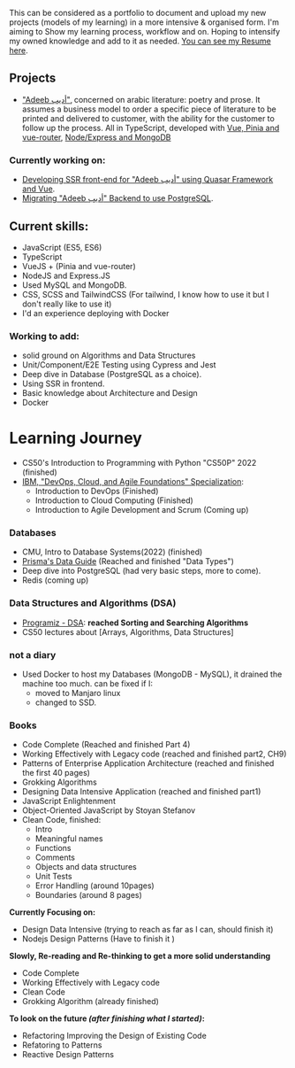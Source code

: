This can be considered as a portfolio to document and upload my new projects
(models of my learning) in a more intensive & organised form. I'm aiming to Show
my learning process, workflow and on. Hoping to intensify my owned knowledge and
add to it as needed.
[You can see my Resume here](https://github.com/M-Shrief/M-Shrief/blob/main/mohamed-resume.pdf 'check Resume').

## Projects

- ["Adeeb أديب"](https://github.com/M-Shrief/M-Shrief/tree/main/adeeb_overview 'check a video preview here'),
  concerned on arabic literature: poetry and prose. It assumes a business model
  to order a specific piece of literature to be printed and delivered to
  customer, with the ability for the customer to follow up the process. All in
  TypeScript, developed with
  [Vue, Pinia and vue-router](https://github.com/M-Shrief/Adeeb_Vue_TS 'github repository for the FrontEnd'),
  [Node/Express and MongoDB](https://github.com/M-Shrief/Adeeb_ExpressTS 'github repository for the BackEnd')

### Currently working on:

- [Developing SSR front-end for "Adeeb أديب" using Quasar Framework and Vue](https://github.com/M-Shrief/Adeeb_Quasar_SSR 'github repository').
- [Migrating "Adeeb أديب" Backend to use PostgreSQL](https://github.com/M-Shrief/Adeeb_ExpressTS_Postgres 'github repository').

## Current skills:

- JavaScript (ES5, ES6)
- TypeScript
- VueJS + (Pinia and vue-router)
- NodeJS and Express.JS
- Used MySQL and MongoDB.
- CSS, SCSS and TailwindCSS (For tailwind, I know how to use it but I don't
  really like to use it)
- I'd an experience deploying with Docker

### Working to add:

- solid ground on Algorithms and Data Structures
- Unit/Component/E2E Testing using Cypress and Jest
- Deep dive in Database (PostgreSQL as a choice).
- Using SSR in frontend.
- Basic knowledge about Architecture and Design
- Docker

# Learning Journey

- CS50's Introduction to Programming with Python "CS50P" 2022 (finished)
- [IBM, "DevOps, Cloud, and Agile Foundations" Specialization](https://www.coursera.org/specializations/devops-cloud-and-agile-foundations#courses 'Check on Coursera'):
  - Introduction to DevOps (Finished)
  - Introduction to Cloud Computing (Finished)
  - Introduction to Agile Development and Scrum (Coming up)

### Databases

- CMU, Intro to Database Systems(2022) (finished)
- [Prisma's Data Guide](https://www.prisma.io/dataguide) (Reached and finished
  "Data Types")
- Deep dive into PostgreSQL (had very basic steps, more to come).
- Redis (coming up)

### Data Structures and Algorithms (DSA)

- [Programiz - DSA](https://www.programiz.com/dsa): **reached Sorting and
  Searching Algorithms**
- CS50 lectures about [Arrays, Algorithms, Data Structures]

### not a diary

- Used Docker to host my Databases (MongoDB - MySQL), it drained the machine too
  much. can be fixed if I:
  - moved to Manjaro linux
  - changed to SSD.

### Books

- Code Complete (Reached and finished Part 4)
- Working Effectively with Legacy code (reached and finished part2, CH9)
- Patterns of Enterprise Application Architecture (reached and finished the
  first 40 pages)
- Grokking Algorithms
- Designing Data Intensive Application (reached and finished part1)
- JavaScript Enlightenment
- Object-Oriented JavaScript by Stoyan Stefanov
- Clean Code, finished:
  - Intro
  - Meaningful names
  - Functions
  - Comments
  - Objects and data structures
  - Unit Tests
  - Error Handling (around 10pages)
  - Boundaries (around 8 pages)

**Currently Focusing on:**

- Design Data Intensive (trying to reach as far as I can, should finish it)
- Nodejs Design Patterns (Have to finish it )

**Slowly, Re-reading and Re-thinking to get a more solid understanding**

- Code Complete
- Working Effectively with Legacy code
- Clean Code
- Grokking Algorithm (already finished)

**To look on the future _(after finishing what I started)_:**

- Refactoring Improving the Design of Existing Code
- Refatoring to Patterns
- Reactive Design Patterns
